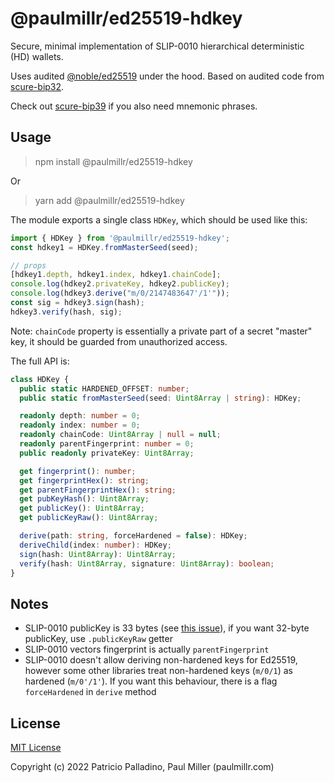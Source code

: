 # @paulmillr/ed25519-hdkey

Secure, minimal implementation of SLIP-0010 hierarchical deterministic (HD) wallets.

Uses audited [@noble/ed25519](https://github.com/paulmillr/noble-ed25519) under the hood. Based on audited code from [scure-bip32](https://github.com/paulmillr/scure-bip32).

Check out [scure-bip39](https://github.com/paulmillr/scure-bip39) if you also need mnemonic phrases.

## Usage

> npm install @paulmillr/ed25519-hdkey

Or

> yarn add @paulmillr/ed25519-hdkey

The module exports a single class `HDKey`, which should be used like this:

```ts
import { HDKey } from '@paulmillr/ed25519-hdkey';
const hdkey1 = HDKey.fromMasterSeed(seed);

// props
[hdkey1.depth, hdkey1.index, hdkey1.chainCode];
console.log(hdkey2.privateKey, hdkey2.publicKey);
console.log(hdkey3.derive("m/0/2147483647'/1'"));
const sig = hdkey3.sign(hash);
hdkey3.verify(hash, sig);
```

Note: `chainCode` property is essentially a private part
of a secret "master" key, it should be guarded from unauthorized access.

The full API is:

```ts
class HDKey {
  public static HARDENED_OFFSET: number;
  public static fromMasterSeed(seed: Uint8Array | string): HDKey;

  readonly depth: number = 0;
  readonly index: number = 0;
  readonly chainCode: Uint8Array | null = null;
  readonly parentFingerprint: number = 0;
  public readonly privateKey: Uint8Array;

  get fingerprint(): number;
  get fingerprintHex(): string;
  get parentFingerprintHex(): string;
  get pubKeyHash(): Uint8Array;
  get publicKey(): Uint8Array;
  get publicKeyRaw(): Uint8Array;

  derive(path: string, forceHardened = false): HDKey;
  deriveChild(index: number): HDKey;
  sign(hash: Uint8Array): Uint8Array;
  verify(hash: Uint8Array, signature: Uint8Array): boolean;
}
```

## Notes

- SLIP-0010 publicKey is 33 bytes (see [this issue](https://github.com/satoshilabs/slips/issues/1251)), if you want 32-byte publicKey, use `.publicKeyRaw` getter
- SLIP-0010 vectors fingerprint is actually `parentFingerprint`
- SLIP-0010 doesn't allow deriving non-hardened keys for Ed25519, however some other libraries treat non-hardened keys (`m/0/1`) as hardened (`m/0'/1'`). If you want this behaviour, there is a flag `forceHardened` in `derive` method

## License

[MIT License](./LICENSE)

Copyright (c) 2022 Patricio Palladino, Paul Miller (paulmillr.com)
